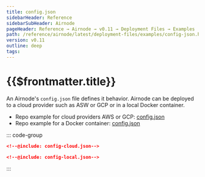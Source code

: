 ```yaml
---
title: config.json
sidebarHeader: Reference
sidebarSubHeader: Airnode
pageHeader: Reference → Airnode → v0.11 → Deployment Files → Examples
path: /reference/airnode/latest/deployment-files/examples/config-json.html
version: v0.11
outline: deep
tags:
---
```


<VersionWarning/>

<PageHeader/>

<SearchHighlight/>

# {{$frontmatter.title}}

An Airnode's `config.json` file defines it behavior. Airnode can be deployed to
a cloud provider such as ASW or GCP or in a local Docker container.

- Repo example for cloud providers AWS or GCP:
  [config.json](https://github.com/api3dao/airnode/blob/v0.8/packages/airnode-deployer/config/config.example.json)
- Repo example for a Docker container:
  [config.json](https://github.com/api3dao/airnode/blob/v0.8/packages/airnode-node/config/config.example.json)

::: code-group

```json [Cloud Providers]
<!--@include: config-cloud.json-->
```

```json [Docker Container]
<!--@include: config-local.json-->
```

:::
